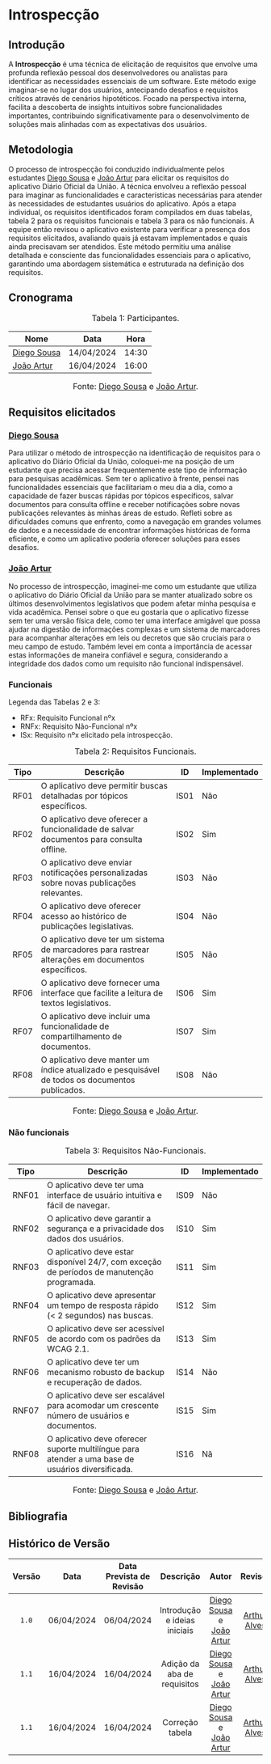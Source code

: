 # Introspecção

## Introdução

A **Introspecção** é uma técnica de elicitação de requisitos que envolve uma profunda reflexão pessoal dos desenvolvedores ou analistas para identificar as necessidades essenciais de um software. Este método exige imaginar-se no lugar dos usuários, antecipando desafios e requisitos críticos através de cenários hipotéticos. Focado na perspectiva interna, facilita a descoberta de insights intuitivos sobre funcionalidades importantes, contribuindo significativamente para o desenvolvimento de soluções mais alinhadas com as expectativas dos usuários.

## Metodologia
O processo de introspecção foi conduzido individualmente pelos estudantes [Diego Sousa](https://github.com/DiegoSousaLeite) e [João Artur](https://github.com/joao-artl) para elicitar os requisitos do aplicativo Diário Oficial da União. A técnica envolveu a reflexão pessoal para imaginar as funcionalidades e características necessárias para atender às necessidades de estudantes usuários do aplicativo. Após a etapa individual, os requisitos identificados foram compilados em duas tabelas, tabela 2 para os requisitos funcionais e tabela 3 para os não funcionais. A equipe então revisou o aplicativo existente para verificar a presença dos requisitos elicitados, avaliando quais já estavam implementados e quais ainda precisavam ser atendidos. Este método permitiu uma análise detalhada e consciente das funcionalidades essenciais para o aplicativo, garantindo uma abordagem sistemática e estruturada na definição dos requisitos.

## Cronograma

<font size="3"><p style="text-align: center">Tabela 1: Participantes.</p></font>

<center>

| Nome                                             | Data                   |  Hora |
| ------------------------------------------------ | ------------------------ | -------------- |
| [Diego Sousa](https://github.com/DiegoSousaLeite)   |  14/04/2024|  14:30 |
| [João Artur](https://github.com/joao-artl) |  16/04/2024|   16:00 |

</center>

<font size="3"><p style="text-align: center">Fonte: [Diego Sousa](https://github.com/DiegoSousaLeite) e [João Artur](https://github.com/joao-artl).</p></font>


## Requisitos elicitados

### [Diego Sousa](https://github.com/DiegoSousaLeite)
Para utilizar o método de introspecção na identificação de requisitos para o aplicativo do Diário Oficial da União, coloquei-me na posição de um estudante que precisa acessar frequentemente este tipo de informação para pesquisas acadêmicas. Sem ter o aplicativo à frente, pensei nas funcionalidades essenciais que facilitariam o meu dia a dia, como a capacidade de fazer buscas rápidas por tópicos específicos, salvar documentos para consulta offline e receber notificações sobre novas publicações relevantes às minhas áreas de estudo. Refleti sobre as dificuldades comuns que enfrento, como a navegação em grandes volumes de dados e a necessidade de encontrar informações históricas de forma eficiente, e como um aplicativo poderia oferecer soluções para esses desafios.

### [João Artur](https://github.com/joao-artl)
No processo de introspecção, imaginei-me como um estudante que utiliza o aplicativo do Diário Oficial da União para se manter atualizado sobre os últimos desenvolvimentos legislativos que podem afetar minha pesquisa e vida acadêmica. Pensei sobre o que eu gostaria que o aplicativo fizesse sem ter uma versão física dele, como ter uma interface amigável que possa ajudar na digestão de informações complexas e um sistema de marcadores para acompanhar alterações em leis ou decretos que são cruciais para o meu campo de estudo. Também levei em conta a importância de acessar estas informações de maneira confiável e segura, considerando a integridade dos dados como um requisito não funcional indispensável.

### Funcionais

Legenda das Tabelas 2 e 3:

- RFx: Requisito Funcional nºx
- RNFx: Requisito Não-Funcional nºx
- ISx: Requisito nºx elicitado pela introspecção.

<font size="3"><p style="text-align: center">Tabela 2: Requisitos Funcionais.</p></font>

<center>

| Tipo | Descrição                                                   | <a id="anchor_IS" style="visibility: hidden;"></a> ID | Implementado |
| ---- | ----------------------------------------------------------- | ----------------------------------------------------- | ------------ |
| RF01 | O aplicativo deve permitir buscas detalhadas por tópicos específicos.  | IS01                                       | Não          |
| RF02 | O aplicativo deve oferecer a funcionalidade de salvar documentos para consulta offline.      | IS02                 | Sim          |
| RF03 | O aplicativo deve enviar notificações personalizadas sobre novas publicações relevantes. | IS03                     | Não          |
| RF04 | O aplicativo deve oferecer acesso ao histórico de publicações legislativas.      | IS04                             | Não          |
| RF05 | O aplicativo deve ter um sistema de marcadores para rastrear alterações em documentos específicos. | IS05           | Não          |
| RF06 | O aplicativo deve fornecer uma interface que facilite a leitura de textos legislativos.           | IS06            | Sim          |
| RF07 | O aplicativo deve incluir uma funcionalidade de compartilhamento de documentos.        | IS07                       | Sim          |
| RF08 | O aplicativo deve manter um índice atualizado e pesquisável de todos os documentos publicados.   | IS08             | Não          |

</center>

<font size="3"><p style="text-align: center">Fonte: [Diego Sousa](https://github.com/DiegoSousaLeite) e [João Artur](https://github.com/joao-artl).</p></font>


### Não funcionais

<font size="3"><p style="text-align: center">Tabela 3: Requisitos Não-Funcionais.</p></font>

<center>

| Tipo  | Descrição                                     | <a id="anchor_ISNF" style="visibility: hidden;"></a>ID | Implementado |
| ----- | --------------------------------------------------------------------------------------------------------------------------------- | ------------------------------------------------------ | ------------ |
| RNF01 | O aplicativo deve ter uma interface de usuário intuitiva e fácil de navegar.     | IS09                        | Não         |
| RNF02 | O aplicativo deve garantir a segurança e a privacidade dos dados dos usuários.         | IS10                  | Sim         |
| RNF03 |O aplicativo deve estar disponível 24/7, com exceção de períodos de manutenção programada.      | IS11          | Sim         |
| RNF04 | O aplicativo deve apresentar um tempo de resposta rápido (< 2 segundos) nas buscas.    | IS12                  | Sim         |
| RNF05 | O aplicativo deve ser acessível de acordo com os padrões da WCAG 2.1. | IS13                                   | Sim         |
| RNF06 |O aplicativo deve ter um mecanismo robusto de backup e recuperação de dados.      | IS14                        | Não         |
| RNF07 |O aplicativo deve ser escalável para acomodar um crescente número de usuários e documentos.      | IS15         | Sim         |
| RNF08 | O aplicativo deve oferecer suporte multilíngue para atender a uma base de usuários diversificada. |  IS16      | Nã          |

</center>

<font size="3"><p style="text-align: center">Fonte: [Diego Sousa](https://github.com/DiegoSousaLeite) e [João Artur](https://github.com/joao-artl).</p></font>



## <a>Bibliografia</a>

## <a>Histórico de Versão</a>
|Versão|Data|Data Prevista de Revisão|Descrição|Autor|Revisor|
| :------: | :----------: |:-----------: | :-----------: | :---------: |:---------: |
|`1.0`|06/04/2024|06/04/2024| Introdução e ideias iniciais | [Diego Sousa](https://github.com/DiegoSousaLeite) e [João Artur](https://github.com/joao-artl)| [Arthur Alves](https://github.com/arthrok) |
|`1.1`|16/04/2024|16/04/2024| Adição da aba de requisitos | [Diego Sousa](https://github.com/DiegoSousaLeite) e [João Artur](https://github.com/joao-artl)| [Arthur Alves](https://github.com/arthrok) |
|`1.1`|16/04/2024|16/04/2024| Correção tabela | [Diego Sousa](https://github.com/DiegoSousaLeite) e [João Artur](https://github.com/joao-artl)| [Arthur Alves](https://github.com/arthrok) |